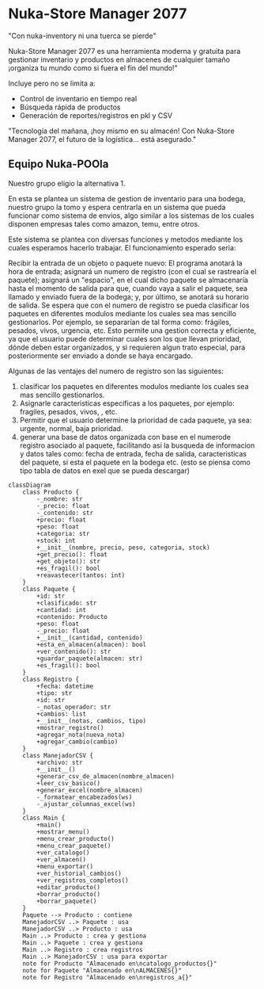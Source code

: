 # Nuka-Store Manager 2077
"Con nuka-inventory ni una tuerca se pierde"

Nuka-Store Manager 2077 es una herramienta moderna y gratuita para gestionar inventario y productos en almacenes de cualquier tamaño
¡organiza tu mundo como si fuera el fin del mundo!"

Incluye pero no se limita a:
- Control de inventario en tiempo real
- Búsqueda rápida de productos
- Generación de reportes/registros en pkl y CSV

"Tecnología del mañana, ¡hoy mismo en su almacén! Con Nuka-Store Manager 2077, el futuro de la logística... está asegurado."

## Equipo Nuka-POOla
Nuestro grupo eligio la alternativa 1.

En esta se plantea un sistema de gestion de inventario para una bodega, nuestro grupo la tomo y espera centrarla en un sistema que pueda funcionar como sistema de envios, algo similar a los sistemas de los cuales disponen empresas tales como amazon, temu, entre otros.

Este sistema se plantea con diversas funciones y metodos mediante los cuales esperamos hacerlo trabajar. El funcionamiento esperado seria: 

Recibir la entrada de un objeto o paquete nuevo: El programa anotará la hora de entrada; asignará un numero de registro (con el cual se rastrearía el paquete); asignará un "espacio", en el cual dicho paquete se almacenaría hasta el momento de salida para que, cuando vaya a salir el paquete, sea llamado y  enviado fuera de la bodega; y, por último, se anotará su horario de salida. Se espera que con el numero de registro se pueda clasificar los paquetes en diferentes modulos mediante los cuales sea mas sencillo gestionarlos. Por ejemplo, se separarían de tal forma como: frágiles, pesados, vivos, urgencia, etc. Esto permite una gestion correcta y eficiente, ya que el usuario puede determinar cuales son los que llevan prioridad, dónde deben estar organizados, y si requieren algun trato especial, para posteriormente ser enviado a donde se haya encargado.  

Algunas de las ventajes del numero de registro son las siguientes:
1. clasificar los paquetes en diferentes modulos mediante los cuales sea mas sencillo gestionarlos. 
2. Asignarle caracteristicas especificas a los paquetes, por ejemplo: fragiles, pesados, vivos, , etc.
3. Permitir que el usuario determine la prioridad de cada paquete, ya sea: urgente, normal, baja prioridad.
4. generar una base de datos organizada con base en el numerode registro asociado al paquete, facilitando asi la busqueda de informacion y datos tales como: fecha de entrada, fecha de salida, caracteristicas del paquete, si esta el paquete en la bodega etc. (esto se piensa como tipo tabla de datos en exel que se pueda descargar)

```mermaid
classDiagram
    class Producto {
        -_nombre: str
        -_precio: float
        -_contenido: str
        +precio: float
        +peso: float
        +categoria: str
        +stock: int
        +__init__(nombre, precio, peso, categoria, stock)
        +get_precio(): float
        +get_objeto(): str
        +es_fragil(): bool
        +reavastecer(tantos: int)
    }
    class Paquete {
        +id: str
        +clasificado: str
        +cantidad: int
        +contenido: Producto
        +peso: float
        -_precio: float
        +__init__(cantidad, contenido)
        +esta_en_almacen(almacen): bool
        +ver_contenido(): str
        +guardar_paquete(almacen: str)
        +es_fragil(): bool
    }
    class Registro {
        +fecha: datetime
        +tipo: str
        +id: str
        -_notas_operador: str
        +cambios: list
        +__init__(notas, cambios, tipo)
        +mostrar_registro()
        +agregar_nota(nueva_nota)
        +agregar_cambio(cambio)
    }
    class ManejadorCSV {
        +archivo: str
        +__init__()
        +generar_csv_de_almacen(nombre_almacen)
        +leer_csv_basico()
        +generar_excel(nombre_almacen)
        -_formatear_encabezados(ws)
        -_ajustar_columnas_excel(ws)
    }
    class Main {
        +main()
        +mostrar_menu()
        +menu_crear_producto()
        +menu_crear_paquete()
        +ver_catalogo()
        +ver_almacen()
        +menu_exportar()
        +ver_historial_cambios()
        +ver_registros_completos()
        +editar_producto()
        +borrar_producto()
        +borrar_paquete()
    }
    Paquete --> Producto : contiene
    ManejadorCSV ..> Paquete : usa
    ManejadorCSV ..> Producto : usa
    Main ..> Producto : crea y gestiona
    Main ..> Paquete : crea y gestiona
    Main ..> Registro : crea registros
    Main ..> ManejadorCSV : usa para exportar
    note for Producto "Almacenado en\ncatalogo_productos{}"
    note for Paquete "Almacenado en\nALMACENES{}"
    note for Registro "Almacenado en\nregistros_a{}"

```
